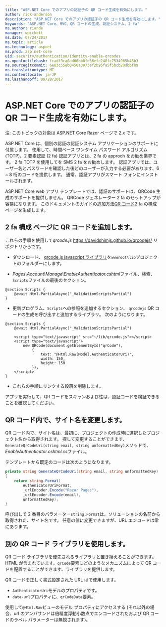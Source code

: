 ```yaml
---
title: "ASP.NET Core でのアプリの認証子の QR コード生成を有効にします。"
author: rick-anderson
description: "ASP.NET Core でのアプリの認証子の QR コード生成を有効にします。"
keywords: "ASP.NET Core、MVC、QR コードの生成、認証システム、2 fa"
ms.author: riande
manager: wpickett
ms.date: 07/24/2017
ms.topic: article
ms.technology: aspnet
ms.prod: asp.net-core
uid: security/authentication/identity-enable-qrcodes
ms.openlocfilehash: fcadf9ca0ad66bb0fd56efc248fc7534965b48b3
ms.sourcegitcommit: 6e83c55eb0450a3073ef2b95fa5f5bcb20dbbf89
ms.translationtype: MT
ms.contentlocale: ja-JP
ms.lasthandoff: 09/28/2017
---
```

# <a name="enabling-qr-code-generation-for-authenticator-apps-in-aspnet-core"></a>ASP.NET Core でのアプリの認証子の QR コード生成を有効にします。

注: このトピックの対象は ASP.NET Core Razor ページで 2.x です。

ASP.NET Core は、個別の認証の認証システム アプリケーションのサポートに付属します。 使用して、時間ベース ワンタイム パスワード アルゴリズム (TOTP)、2 要素認証 (2 fa) 認証アプリとは、2 fa の approch をお勧め業界です。 2 fa TOTP を使用してを SMS 2 fa をお勧めします。 認証アプリでは、ユーザー名とパスワードを確認した後どのユーザーが入力する必要があります、6 ~ 8 桁のコードを提供します。 通常、認証アプリがスマート フォンにインストールされます。

ASP.NET Core web アプリ テンプレートでは、認証のサポートは、QRCode 生成のサポートを提供しません。 QRCode ジェネレーター 2 fa のセットアップが容易になります。 このドキュメントのガイドの追加方法[QR コード](https://wikipedia.org/wiki/QR_code)2 fa の構成 ページを生成します。

## <a name="adding-qr-codes-to-the-2fa-configuration-page"></a>2 fa 構成 ページに QR コードを追加します。

これらの手順を使用して*qrcode.js* https://davidshimjs.github.io/qrcodejs/ リポジトリからです。

* ダウンロード、 [qrcode.js javascript ライブラリ](https://davidshimjs.github.io/qrcodejs/)を`wwwroot\lib`プロジェクトのフォルダーにします。

* *Pages\Account\Manage\EnableAuthenticator.cshtml*ファイル、検索、`Scripts`ファイルの最後のセクション。

```cshtml
@section Scripts {
    @await Html.PartialAsync("_ValidationScriptsPartial")
}
```

* 更新プログラム、`Scripts`への参照を追加するセクション、 `qrcodejs` QR コードの生成を呼び出すと追加するライブラリ。 次のようになります。

```cshtml
@section Scripts {
    @await Html.PartialAsync("_ValidationScriptsPartial")

    <script type="text/javascript" src="~/lib/qrcode.js"></script>
    <script type="text/javascript">
        new QRCode(document.getElementById("qrCode"),
            {
                text: "@Html.Raw(Model.AuthenticatorUri)",
                width: 150,
                height: 150
            });
    </script>
}
```

* これらの手順にリンクする段落を削除します。

アプリを実行して、QR コードをスキャンおよび性は、認証コードを検証できることを確認してください。

## <a name="change-the-site-name-in-the-qr-code"></a>QR コード内で、サイト名を変更します。

QR コード内で、サイト名は、最初に、プロジェクトの作成時に選択したプロジェクト名から取得されます。 探して変更することができます、`GenerateQrCodeUri(string email, string unformattedKey)`メソッドで、 *EnableAuthenticator.cshtml.cs*ファイル。 

テンプレートから既定のコードは次のようになります。

```c#
private string GenerateQrCodeUri(string email, string unformattedKey)
{
    return string.Format(
        AuthenicatorUriFormat,
        _urlEncoder.Encode("Razor Pages"),
        _urlEncoder.Encode(email),
        unformattedKey);
}
```

呼び出しで 2 番目のパラメーター`string.Format`は、ソリューションの名前から取得された、サイト名です。 任意の値に変更できますが、URL エンコードは常にあります。

## <a name="using-a-different-qr-code-library"></a>別の QR コード ライブラリを使用します。

QR コード ライブラリを優先されるライブラリと置き換えることができます。 HTML が含まれています、`qrCode`要素にどのようなメカニズムによって QR コードを配置することができます、ライブラリを提供します。

QR コードを正しく書式設定された URL はで使用します。

* `AuthenticatorUri`モデルのプロパティです。
* `data-url`プロパティに、`qrCodeData`要素。 

使用して`@Html.Raw`ビューのモデル プロパティにアクセスする (それ以外の場合、url のアンパサンドは倍精度浮動小数点でエンコードされたおよび QR コードのラベル パラメーターは無視されます)。
